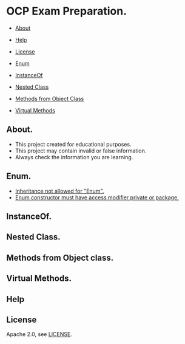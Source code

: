 # OCP Exam Preparation.

* [About](#about)
* [Help](#help)
* [License](#license)


* [Enum](#enum)
* [InstanceOf](#instanceof)
* [Nested Class](#nested-class)
* [Methods from Object Class](#methods-from-object-class)
* [Virtual Methods](#virtual-methods)

## About.
- This project created for educational purposes.
- This project may contain invalid or false information.
- Always check the information you are learning.

## Enum.
* [Inheritance not allowed for "Enum".](https://github.com/OCP-Exam-Preparation/OCP/blob/master/src/main/java/com/trl/_enum/inheritance/a/a1/Example.java)
* [Enum constructor must have access modifier private or package.](https://github.com/OCP-Exam-Preparation/OCP/blob/master/src/main/java/com/trl/_enum/enumConstructor/a/a1/Example.java)
## InstanceOf.
## Nested Class.
## Methods from Object class.
## Virtual Methods.

## Help

## License

Apache 2.0, see [LICENSE](LICENSE).
